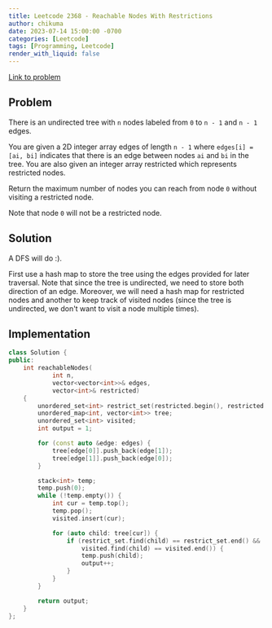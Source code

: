```yaml
---
title: Leetcode 2368 - Reachable Nodes With Restrictions
author: chikuma
date: 2023-07-14 15:00:00 -0700
categories: [Leetcode]
tags: [Programming, Leetcode]
render_with_liquid: false
---
```


[Link to problem](https://leetcode.com/problems/reachable-nodes-with-restrictions)

## Problem

There is an undirected tree with `n` nodes labeled from `0` to `n - 1` and `n -
1` edges.

You are given a 2D integer array edges of length `n - 1` where `edges[i] = [ai,
bi]` indicates that there is an edge between nodes `ai` and `bi` in the tree.
You are also given an integer array restricted which represents restricted
nodes.

Return the maximum number of nodes you can reach from node `0` without visiting
a restricted node.

Note that node `0` will not be a restricted node.

## Solution

A DFS will do :).

First use a hash map to store the tree using the edges provided for later
traversal. Note that since the tree is undirected, we need to store both
direction of an edge. Moreover, we will need a hash map for restricted nodes and
another to keep track of visited nodes (since the tree is undirected, we don't
want to visit a node multiple times).

## Implementation

```cpp
class Solution {
public:
    int reachableNodes(
            int n,
            vector<vector<int>>& edges,
            vector<int>& restricted)
    {
        unordered_set<int> restrict_set(restricted.begin(), restricted.end());
        unordered_map<int, vector<int>> tree;
        unordered_set<int> visited;
        int output = 1;

        for (const auto &edge: edges) {
            tree[edge[0]].push_back(edge[1]);
            tree[edge[1]].push_back(edge[0]);
        }

        stack<int> temp;
        temp.push(0);
        while (!temp.empty()) {
            int cur = temp.top();
            temp.pop();
            visited.insert(cur);

            for (auto child: tree[cur]) {
                if (restrict_set.find(child) == restrict_set.end() &&
                    visited.find(child) == visited.end()) {
                    temp.push(child);
                    output++;
                }
            }
        }

        return output;
    }
};
```